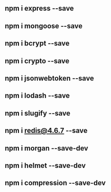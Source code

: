 ## npm i express --save

## npm i mongoose --save

## npm i bcrypt --save

## npm i crypto --save

## npm i jsonwebtoken --save

## npm i lodash --save

## npm i slugify --save

## npm i redis@4.6.7 --save

## npm i morgan --save-dev

## npm i helmet --save-dev

## npm i compression --save-dev
